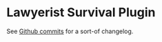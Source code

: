 # Lawyerist Survival Plugin

See [Github commits](https://github.com/Lawyerist/lawyerist-admin-plugin) for a sort-of changelog.
